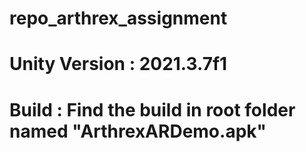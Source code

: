 # repo_arthrex_assignment

# Unity Version : 2021.3.7f1

# Build : Find the build in root folder named "ArthrexARDemo.apk"